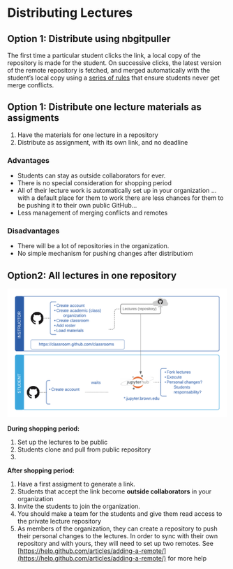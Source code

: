 # Distributing Lectures

## Option 1: Distribute using nbgitpuller



The first time a particular student clicks the link, a local copy of the repository is made for the student. On successive clicks, the latest version of the remote repository is fetched, and merged automatically with the student’s local copy using a [series of rules](https://jupyterhub.github.io/nbgitpuller/topic/automatic-merging.html#topic-automatic-merging) that ensure students never get merge conflicts.

## Option 1: Distribute one lecture materials as assigments

1. Have the materials for one lecture in a repository  
2. Distribute as assignment, with its own link, and no deadline

### Advantages

*  Students can stay as outside collaborators for ever.
* There is no special consideration for shopping period
*  All of their lecture work is automatically set up in your organization … with a default place for them to work there are less chances for them to be pushing it to their own public GitHub…
* Less management of merging conflicts and remotes

### Disadvantages

* There will be a lot of repositories in the organization.
* No simple mechanism for pushing changes after distributiom

## Option2: All lectures in one repository

![Lecture Workflow](../.gitbook/assets/github2fjupyterhublecturesworkflow-6941c84d-791b-41c2-a48a-8a403e9f33b0.png)

**During shopping period:**

1. Set up the lectures to be public
2. Students clone and pull from public repository
3. 
**After shopping period:**

1. Have a first assigment to generate a link.  
2.  Students that accept the link become **outside collaborators** in your organization  
3. Invite the students to join the organization.   
4. You should make a team for the students and give them read access to the private lecture repository  
5. As members of the organization, they can create a repository to push their personal changes to the lectures. In order to sync with their own repository and with yours, they will need to set up two remotes. See [https://help.github.com/articles/adding-a-remote/](https://help.github.com/articles/adding-a-remote/) for more help  
  




### 

